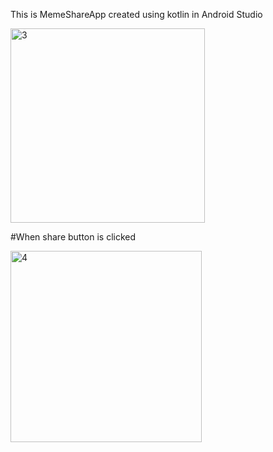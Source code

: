 This is MemeShareApp created using kotlin in Android Studio 

<img width="311" alt="3" src="https://user-images.githubusercontent.com/87996342/175964504-624c47b5-5c54-4bbe-ab60-039a0ed7f3c8.png">

#When share button is clicked

<img width="306" alt="4" src="https://user-images.githubusercontent.com/87996342/175964529-95cb4e9a-c2de-497b-9d08-44b6e747b967.png">
